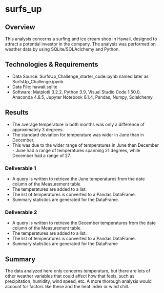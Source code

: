 # surfs_up

## Overview ##
This analysis concerns a surfing and ice cream shop in Hawaii, designed to attract a potential investor in the company. The analysis was performed on weather data by using SQLite/SQLAclchemy and Python.

## Technologies & Requirements
* Data Source: SurfsUp_Challenge_starter_code.ipynb named later as SurfsUp_Challenge.ipynb
* Data File: hawaii.sqlite
* Software: Matplotli 3.2.2, Python 3.9, Visual Studio Code 1.50.0, Anaconda 4.8.5, Jupyter Notebook 6.1.4, Pandas, Numpy, Sqlalchemy.

## Results ##
- The average temperature in both months was only a difference of approximately 3 degrees.
- The standard deviation for temperature was wider in June than in December.
- This was due to the wider range of temperatures in June than December - June had a range of temperatures spanning 21 degrees, while December had a range of 27.

### Deliverable 1
* A query is written to retrieve the June temperatures from the date column of the Measurement table.
* The temperatures are added to a list.
* The list of temperatures is converted to a Pandas DataFrame.
* Summary statistics are generated for the DataFrame.

### Deliverable 2
* A  query is written to retrieve the December temperatures from the date column of the Measurement table.
* The temperatures are added to a list.
* The list of temperatures is converted to a Pandas DataFrame.
* Summary statistics are generated for the DataFrame

## Summary ##
The data analyzed here only concerns temperature, but there are lots of other weather variables that could affect how that feels, such as precipitation, humidity, wind speed, etc. A more thorough analysis would account for factors like these and the heat index or wind chill.

